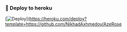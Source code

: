 ### 🚀 Deploy to heroku
[![Deploy](https://www.herokucdn.com/deploy/button.svg)](https://heroku.com/deploy?template=https://github.com/NikhadAxhmedov/AzeRose
